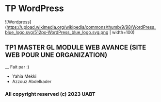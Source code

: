# TP WordPress
![Wordpress](https://upload.wikimedia.org/wikipedia/commons/thumb/9/98/WordPress_blue_logo.svg/512px-WordPress_blue_logo.svg.png | width=100)
## TP1 MASTER GL MODULE WEB AVANCE (SITE WEB POUR UNE ORGANIZATION)
__ Fait par :)
 + Yahia Mekki
 + Azzouz Abdelkader 

### All copyright reserved (c) 2023 UABT 
